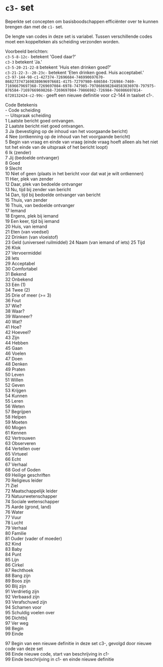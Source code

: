 # `c3-` set

Beperkte set concepten om basisboodschappen efficiënter over te kunnen brengen dan met de `c1-` set.

De lengte van codes in deze set is variabel.
Tussen verschillende codes moet een koppelteken als scheiding verzonden worden.

Voorbeeld berichten:  
`c3-5-8-12c-` betekent 'Goed daar?'  
`c3-3` betekent 'Ja.'  
`c3-5-20-21-22-8` betekent 'Huis eten drinken goed?'  
`c3-21-22-3--20-23c-` betekent 'Eten drinken goed. Huis acceptabel.'  
`c3-97-144-98-c1-427374-72696684-746990697670-8682737471698380696976681-4175-72797980-686584-726984-7469-71696679697368-7269697084-6978-747985-7978686982848583836978-797975-876584-71697669698268-7269697084-79866982-726984-766986697814-6720132424-c2-99c-`  geeft een nieuwe definitie voor c2-144 in taalset c1-.

Code  Betekenis  
\-  Code scheiding  
--  Uitspraak scheiding  
1  Laatste bericht goed ontvangen.  
2  Laatste bericht niet goed ontvangen.  
3  Ja (bevestiging op de inhoud van het voorgaande bericht)  
4  Nee (ontkenning op de inhoud van het voorgaande bericht)  
5  Begin van vraag en einde van vraag (einde vraag hoeft alleen als het niet tot het einde van de uitspraak of het bericht loopt)  
6  Ik (zender)  
7  Jij (bedoelde ontvanger)  
8  Goed   
9  Slecht  
10  Niet of geen (plaats in het bericht voor dat wat je wilt ontkennen)  
11  Hier, plek van zender  
12  Daar, plek van bedoelde ontvanger  
13  Nu, tijd bij zender van bericht  
14  Dan, tijd bij bedoelde ontvanger van bericht  
15  Thuis, van zender  
16  Thuis, van bedoelde ontvanger  
17  Iemand  
18  Ergens, plek bij iemand  
19  Een keer, tijd bij iemand  
20  Huis, van iemand  
21  Eten (van voedsel)  
22  Drinken (van vloeistof)  
23  Geld (universeel ruilmiddel)
24  Naam (van iemand of iets)
25  Tijd  
26  Klok  
27  Vervoermiddel  
28  Iets  
29  Acceptabel  
30  Comfortabel  
31  Bekend  
32  Onbekend  
33  Eén (1)  
34  Twee (2)  
35  Drie of meer (>= 3)  
36  Fout  
37  Wie?  
38  Waar?  
39  Wanneer?  
40  Wat?  
41  Hoe?  
42  Hoeveel?  
43  Zijn  
44  Hebben    
45  Gaan  
46  Voelen  
47  Doen  
48  Denken  
49  Praten  
50  Leven  
51  Willen  
52  Geven    
53  Krijgen    
54  Kunnen  
55  Leren  
56  Weten  
57  Begrijpen  
58  Helpen  
59  Moeten  
60  Mogen  
61  Kennen  
62  Vertrouwen  
63  Observeren  
64  Vertellen over  
65  Virtueel  
66  Echt  
67  Verhaal  
68  God of Goden  
69  Heilige geschriften  
70  Religieus leider  
71  Ziel  
72  Maatschappelijk leider  
73  Natuurwetenschapper  
74  Sociale wetenschapper  
75  Aarde (grond, land)    
76  Water  
77  Vuur  
78  Lucht  
79  Verhaal  
80  Familie  
81  Ouder (vader of moeder)  
82  Kind  
83  Baby    
84  Punt  
85  Lijn  
86  Cirkel  
87  Rechthoek    
88  Bang zijn  
89  Boos zijn  
90  Blij zijn  
91  Verdrietig zijn  
92  Verbaasd zijn  
93  Verafschuwd zijn  
94  Schamen voor  
95  Schuldig voelen over  
96  Dichtbij  
97  Ver weg  
98  Begin  
99  Einde  


97  Begin van een nieuwe definitie in deze set c3-, gevolgd door nieuwe code van deze set  
98  Einde nieuwe code, start van beschrijving in c1-  
99  Einde beschrijving in c1- en einde nieuwe definitie  
